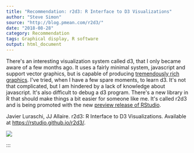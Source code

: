 ```yaml
---
title: "Recommendation: r2d3: R Interface to D3 Visualizations"
author: "Steve Simon"
source: "http://blog.pmean.com/r2d3/"
date: "2018-08-28"
category: Recommendation
tags: Graphical display, R software
output: html_document
---
```


There's an interesting visualization system called d3, that I only
became aware of a few months ago. It uses a fairly minimal system,
javascript and support vector graphics, but is capable of producing
[tremendously rich graphics](https://github.com/d3/d3/wiki/gallery).
I've tried, when I have a few spare moments, to learn d3. It's not that
complicated, but I am hindered by a lack of knowledge about javascript.
It's also difficult to debug a d3 program. There's a new library in R
that should make things a bit easier for someone like me. It's called
r2d3 and is being promoted with the new [preview release of
RStudio](https://www.rstudio.com/products/rstudio/download/preview/).

<!---More--->

Javier Luraschi, JJ Allaire. r2d3: R Interface to D3 Visualizations.
Available at <https://rstudio.github.io/r2d3/>.

![](../../../images/r2d301.png)


:::


